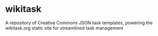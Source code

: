 # wikitask
A repository of Creative Commons JSON task templates, powering the wikitask.org static site for streamlined task management
